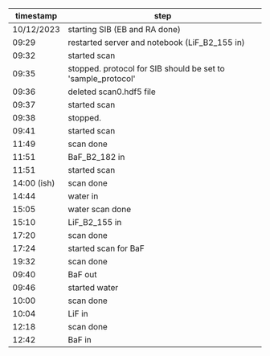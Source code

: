 timestamp | step
--- | ---
10/12/2023 | starting SIB (EB and RA done)
09:29 | restarted server and notebook (LiF_B2_155 in)
09:32 | started scan
09:35 | stopped. protocol for SIB should be set to 'sample_protocol'
09:36 | deleted scan0.hdf5 file
09:37 | started scan 
09:38 | stopped.
09:41 | started scan
11:49 | scan done
11:51 | BaF_B2_182 in
11:51 | started scan
14:00 (ish) | scan done
14:44 | water in
15:05 | water scan done
15:10 | LiF_B2_155 in
17:20 | scan done
17:24 | started scan for BaF
19:32 | scan done
09:40 | BaF out
09:46 | started water
10:00 | scan done
10:04 | LiF in
12:18 | scan done
12:42 | BaF in
